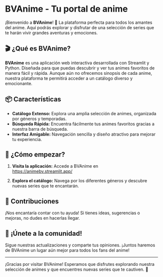 # BVAnime - Tu portal de anime

¡Bienvenido a **BVAnime**! 🌟 La plataforma perfecta para todos los amantes del anime. Aquí podrás explorar y disfrutar de una selección de series que te harán vivir grandes aventuras y emociones.

## 🎬 ¿Qué es BVAnime?

**BVAnime** es una aplicación web interactiva desarrollada con Streamlit y Python. Diseñada para que puedas descubrir y ver tus animes favoritos de manera fácil y rápida. Aunque aún no ofrecemos sinopsis de cada anime, nuestra plataforma te permitirá acceder a un catálogo diverso y emocionante.

## 📦 Características

- **Catálogo Extenso:** Explora una amplia selección de animes, organizada por géneros y temporadas.
- **Búsqueda Rápida:** Encuentra fácilmente tus animes favoritos gracias a nuestra barra de búsqueda.
- **Interfaz Amigable:** Navegación sencilla y diseño atractivo para mejorar tu experiencia.

## 🚀 ¿Cómo empezar?

1. **Visita la aplicación:**
   Accede a BVAnime en https://animebv.streamlit.app/

2. **Explora el catálogo:**
   Navega por los diferentes géneros y descubre nuevas series que te encantarán.

## 🔗 Contribuciones

¡Nos encantaría contar con tu ayuda! Si tienes ideas, sugerencias o mejoras, no dudes en hacerlas llegar.

## 🌟 ¡Únete a la comunidad!

Sigue nuestras actualizaciones y comparte tus opiniones. ¡Juntos haremos de BVAnime un lugar aún mejor para todos los fans del anime!

---

¡Gracias por visitar BVAnime! Esperamos que disfrutes explorando nuestra selección de animes y que encuentres nuevas series que te cautiven. 🎉

